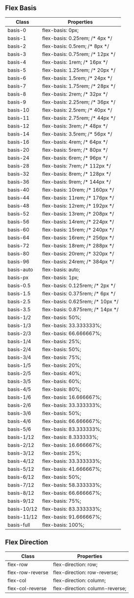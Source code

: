 ## Flex Basis

| Class       | Properties                       |
| ----------- | -------------------------------- |
| basis-0     | flex-basis: 0px;                 |
| basis-1     | flex-basis: 0.25rem; /* 4px */   |
| basis-2     | flex-basis: 0.5rem; /* 8px */    |
| basis-3     | flex-basis: 0.75rem; /* 12px */  |
| basis-4     | flex-basis: 1rem; /* 16px */     |
| basis-5     | flex-basis: 1.25rem; /* 20px */  |
| basis-6     | flex-basis: 1.5rem; /* 24px */   |
| basis-7     | flex-basis: 1.75rem; /* 28px */  |
| basis-8     | flex-basis: 2rem; /* 32px */     |
| basis-9     | flex-basis: 2.25rem; /* 36px */  |
| basis-10    | flex-basis: 2.5rem; /* 40px */   |
| basis-11    | flex-basis: 2.75rem; /* 44px */  |
| basis-12    | flex-basis: 3rem; /* 48px */     |
| basis-14    | flex-basis: 3.5rem; /* 56px */   |
| basis-16    | flex-basis: 4rem; /* 64px */     |
| basis-20    | flex-basis: 5rem; /* 80px */     |
| basis-24    | flex-basis: 6rem; /* 96px */     |
| basis-28    | flex-basis: 7rem; /* 112px */    |
| basis-32    | flex-basis: 8rem; /* 128px */    |
| basis-36    | flex-basis: 9rem; /* 144px */    |
| basis-40    | flex-basis: 10rem; /* 160px */   |
| basis-44    | flex-basis: 11rem; /* 176px */   |
| basis-48    | flex-basis: 12rem; /* 192px */   |
| basis-52    | flex-basis: 13rem; /* 208px */   |
| basis-56    | flex-basis: 14rem; /* 224px */   |
| basis-60    | flex-basis: 15rem; /* 240px */   |
| basis-64    | flex-basis: 16rem; /* 256px */   |
| basis-72    | flex-basis: 18rem; /* 288px */   |
| basis-80    | flex-basis: 20rem; /* 320px */   |
| basis-96    | flex-basis: 24rem; /* 384px */   |
| basis-auto  | flex-basis: auto;                |
| basis-px    | flex-basis: 1px;                 |
| basis-0.5   | flex-basis: 0.125rem; /* 2px */  |
| basis-1.5   | flex-basis: 0.375rem; /* 6px */  |
| basis-2.5   | flex-basis: 0.625rem; /* 10px */ |
| basis-3.5   | flex-basis: 0.875rem; /* 14px */ |
| basis-1/2   | flex-basis: 50%;                 |
| basis-1/3   | flex-basis: 33.333333%;          |
| basis-2/3   | flex-basis: 66.666667%;          |
| basis-1/4   | flex-basis: 25%;                 |
| basis-2/4   | flex-basis: 50%;                 |
| basis-3/4   | flex-basis: 75%;                 |
| basis-1/5   | flex-basis: 20%;                 |
| basis-2/5   | flex-basis: 40%;                 |
| basis-3/5   | flex-basis: 60%;                 |
| basis-4/5   | flex-basis: 80%;                 |
| basis-1/6   | flex-basis: 16.666667%;          |
| basis-2/6   | flex-basis: 33.333333%;          |
| basis-3/6   | flex-basis: 50%;                 |
| basis-4/6   | flex-basis: 66.666667%;          |
| basis-5/6   | flex-basis: 83.333333%;          |
| basis-1/12  | flex-basis: 8.333333%;           |
| basis-2/12  | flex-basis: 16.666667%;          |
| basis-3/12  | flex-basis: 25%;                 |
| basis-4/12  | flex-basis: 33.333333%;          |
| basis-5/12  | flex-basis: 41.666667%;          |
| basis-6/12  | flex-basis: 50%;                 |
| basis-7/12  | flex-basis: 58.333333%;          |
| basis-8/12  | flex-basis: 66.666667%;          |
| basis-9/12  | flex-basis: 75%;                 |
| basis-10/12 | flex-basis: 83.333333%;          |
| basis-11/12 | flex-basis: 91.666667%;          |
| basis-full  | flex-basis: 100%;                |

## Flex Direction

| Class            | Properties                      |
| ---------------- | ------------------------------- |
| flex-row         | flex-direction: row;            |
| flex-row-reverse | flex-direction: row-reverse;    |
| flex-col         | flex-direction: column;         |
| flex-col-reverse | flex-direction: column-reverse; |





















































































